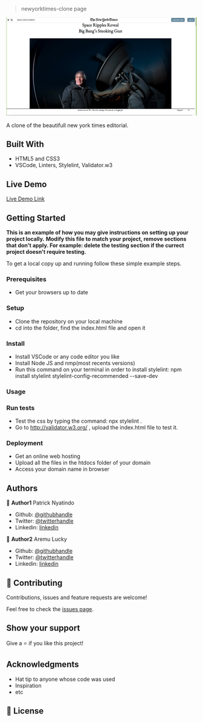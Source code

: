 > newyorktimes-clone page

![screenshot](./img/screenshot.png)

A clone of the beautifull new york times editorial.

## Built With

- HTML5 and CSS3
- VSCode, Linters, Stylelint, Validator.w3

## Live Demo

[Live Demo Link](https://peaceful-stonebraker-d86e1f.netlify.com/)

## Getting Started

**This is an example of how you may give instructions on setting up your project locally.**
**Modify this file to match your project, remove sections that don't apply. For example: delete the testing section if the currect project doesn't require testing.**

To get a local copy up and running follow these simple example steps.

### Prerequisites

- Get your browsers up to date

### Setup

- Clone the repository on your local machine
- cd into the folder, find the index.html file and open it

### Install

- Install VSCode or any code editor you like
- Install Node JS and nmp(most recents versions)
- Run this command on your terminal in order to install stylelint: npm install stylelint stylelint-config-recommended --save-dev

### Usage

### Run tests

- Test the css by typing the command: npx stylelint .
- Go to http://validator.w3.org/ , upload the index.html file to test it.

### Deployment

- Get an online web hosting
- Upload all the files in the htdocs folder of your domain
- Access your domain name in browser

## Authors

👤 **Author1**
Patrick Nyatindo

- Github: [@githubhandle](https://github.com/nyatindopatrick)
- Twitter: [@twitterhandle]()
- Linkedin: [linkedin]()

👤 **Author2**
Aremu Lucky

- Github: [@githubhandle](https://github.com/Luckyaremu)
- Twitter: [@twitterhandle]()
- Linkedin: [linkedin]()

## 🤝 Contributing

Contributions, issues and feature requests are welcome!

Feel free to check the [issues page]().

## Show your support

Give a ⭐️ if you like this project!

## Acknowledgments

- Hat tip to anyone whose code was used
- Inspiration
- etc

## 📝 License
